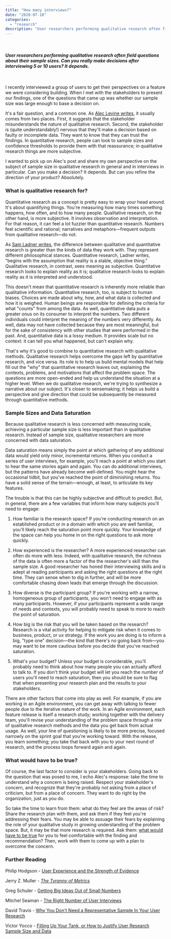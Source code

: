 ```yaml
---
title: "How many interviews?"
date: "2020-07-18"
categories:
  - "research"
description: "User researchers performing qualitative research often field questions about their sample sizes. Can you really make decisions after interviewing 5 or 10 users? It depends."
---
```


 

#### _User researchers performing qualitative research often field questions about their sample sizes. Can you really make decisions after interviewing 5 or 10 users? It depends._

 

I recently interviewed a group of users to get their perspectives on a feature we were considering building. When I met with the stakeholders to present our findings, one of the questions that came up was whether our sample size was large enough to base a decision on.

It's a fair question, and a common one. As [Alec Levine writes](https://knownunknowns.substack.com/p/statistical-significance), it usually comes from two places. First, it suggests that the stakeholder misunderstands the nature of qualitative research. Second, the stakeholder is (quite understandably!) nervous that they'll make a decision based on faulty or incomplete data. They want to know that they can trust the findings. In quantitative research, people can look to sample sizes and confidence thresholds to provide them with that reassurance; in qualitative research things are more subjective.

I wanted to pick up on Alec's post and share my own perspective on the subject of sample size in qualitative research in general and in interviews in particular. Can you make a decision? It depends. But can you refine the direction of your product? Absolutely.

### What is qualitative research for?

Quantitative research as a concept is pretty easy to wrap your head around. It's about quantifying things. You're measuring how many times something happens, how often, and to how many people. Qualitative research, on the other hand, is more subjective. It involves observation and interpretation. For that reason, it can feel a lot fuzzier than quantitative research. Numbers feel scientific and rational; narratives and metaphors—frequent outputs from qualitative research—do not.

As [Sam Ladner writes](https://amzn.to/2OkobsK), the difference between qualitative and quantitative research is greater than the kinds of data they work with. They represent different philosophical stances. Quantitative research, Ladner writes, "begins with the assumption that reality is a stable, objective thing." Qualitative research, in contrast, sees meaning as subjective. Quantitative research looks to explain reality as it is; qualitative research looks to explain reality as it is interpreted and understood.

This doesn't mean that quantitative research is inherently more reliable than qualitative information. Quantitative research, too, is subject to human biases. Choices are made about why, how, and what data is collected and how it is weighed. Human beings are responsible for defining the criteria for what "counts" from among the data. As well, quantitative data puts a greater onus on its consumer to interpret the numbers. Two different individuals could interpret the meaning of the numbers very differently. As well, data may not have collected because they are most meaningful, but for the sake of consistency with other studies that were performed in the past. And, quantitative data is a lossy medium. It provides scale but no context: it can tell you what happened, but can't explain why.

That's why it's good to combine to quantitative research with qualitative methods. Qualitative research helps overcome the gaps left by quantitative research, and vice versa. Its role is to help us build mental models that help fill out the "why" that quantitative research leaves out, explaining the contexts, problems, and motivations that affect the problem space. The questions are more open-ended and help us understand the situation at a higher level. When we do qualitative research, we're trying to synthesize a narrative about our subject. It's closer to sensemaking; it helps us build a perspective and give direction that could be subsequently be measured through quantitative methods.

### Sample Sizes and Data Saturation

Because qualitative research is less concerned with measuring scale, achieving a particular sample size is less important than in qualitative research. Instead of sample size, qualitative researchers are more concerned with data saturation.

Data saturation means simply the point at which gathering of any additional data would yield only minor, incremental returns. When you conduct a series of user interviews, for example, you'll reach a point at which you start to hear the same stories again and again. You can do additional interviews, but the patterns have already become well-defined. You might hear the occasional tidbit, but you've reached the point of diminishing returns. You have a solid sense of the terrain—enough, at least, to articulate its key features.

The trouble is that this can be highly subjective and difficult to predict. But, in general, there are a few variables that inform how many subjects you'll need to engage:

1. How familiar is the research space? If you're conducting research on an established product or in a domain with which you are well familiar, you'll likely reach the saturation point more quickly. Your knowledge of the space can help you home in on the right questions to ask more quickly.

2. How experienced is the researcher? A more experienced researcher can often do more with less. Indeed, with qualitative research, the richness of the data is often more a factor of the the researcher's skill than the sample size. A good researcher has honed their interviewing skills and is adept at reading participants and asking the right questions at the right time. They can sense when to dig in further, and will be more comfortable chasing down leads that emerge through the discussion.

3. How diverse is the participant group? If you're working with a narrow, homogeneous group of participants, you won't need to engage with as many participants. However, if your participants represent a wide range of needs and contexts, you will probably need to speak to more to reach the point of saturation.

4. How big is the risk that you will be taken based on the research? Research is a vital activity for helping to mitigate risk when it comes to business, product, or ux strategy. If the work you are doing is to inform a big, "type one" decision—the kind that there's no going back from—you may want to be more cautious before you decide that you've reached saturation.

5. What's your budget? Unless your budget is considerable, you'll probably need to think about how many people you can actually afford to talk to. If you don't think your budget will let you reach the number of users you'll need to reach saturation, then you should be sure to flag that when presenting your research plan and the results to your stakeholders.


There are other factors that come into play as well. For example, if you are working in an Agile environment, you can get away with talking to fewer people due to the iterative nature of the work. In an Agile environment, each feature release is itself a research study; working together with the delivery team, you'll revise your understanding of the problem space through a mix of qualitative research methods and the data you get back from actual usage. As well, your line of questioning is likely to be more precise, focused narrowly on the sprint goal that you're working toward. With the release, you learn something; you take that back with you to your next round of research, and the process loops forward again and again.

### What would have to be true?

Of course, the last factor to consider is your stakeholders. Going back to the question that was posed to me, I echo Alec's response: take the time to understand why a concern is being raised. Respect your stakeholder's concern, and recognize that they're probably not asking from a place of criticism, but from a place of concern. They want to do right by the organization, just as you do.

So take the time to learn from them: what do they feel are the areas of risk? Share the research plan with them, and ask them if they feel you're addressing their fears. You may be able to assuage their fears by explaining the role of your qualitative study in growing understanding of the problem space. But, it may be that more research is required. Ask them: [what would have to be true](https://hbr.org/2010/05/the-day-i-discovered-the-most.html) for you to feel comfortable with the finding and recommendation? Then, work with them to come up with a plan to overcome the concern.

### Further Reading

Philip Hodgson - [User Experience and the Strength of Evidence](https://www.userfocus.co.uk/articles/strength-of-evidence.html)

Jerry Z. Muller - [_The Tyranny of Metrics_](https://amzn.to/2Ofo81h)

Greg Schuler - [Getting Big Ideas Out of Small Numbers](https://www.cooper.com/journal/2013/05/getting-big-ideas-out-of-small-research/)

Mitchel Seaman - [The Right Number of User Interviews](https://medium.com/@mitchelseaman/the-right-number-of-user-interviews-de11c7815d9)

David Travis - [Why You Don't Need a Representative Sample In Your User Research](https://www.userfocus.co.uk/articles/myth-of-the-representative-sample.html)

Victor Yocco - [Filling Up Your Tank, or How to Justify User Research Sample Size and Data](https://www.smashingmagazine.com/2017/03/user-research-sample-size-data/)
